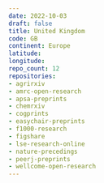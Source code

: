 ```yaml
---
date: 2022-10-03
draft: false
title: United Kingdom
code: GB
continent: Europe
latitude:
longitude:
repo_count: 12
repositories:
- agrirxiv
- amrc-open-research
- apsa-preprints
- chemrxiv
- cogprints
- easychair-preprints
- f1000-research
- figshare
- lse-research-online
- nature-precedings
- peerj-preprints
- wellcome-open-research
---
```



